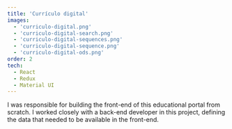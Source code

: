 ```yaml
---
title: 'Currículo digital'
images:
  - 'curriculo-digital.png'
  - 'curriculo-digital-search.png'
  - 'curriculo-digital-sequences.png'
  - 'curriculo-digital-sequence.png'
  - 'curriculo-digital-ods.png'
order: 2
tech:
  - React
  - Redux
  - Material UI
---
```


I was responsible for building the front-end of this educational portal from scratch. I worked closely with a back-end developer in this project, defining the data that needed to be available in the front-end.
